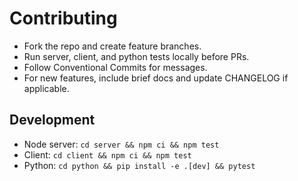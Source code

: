 # Contributing

- Fork the repo and create feature branches.
- Run server, client, and python tests locally before PRs.
- Follow Conventional Commits for messages.
- For new features, include brief docs and update CHANGELOG if applicable.

## Development
- Node server: `cd server && npm ci && npm test`
- Client: `cd client && npm ci && npm test`
- Python: `cd python && pip install -e .[dev] && pytest`

